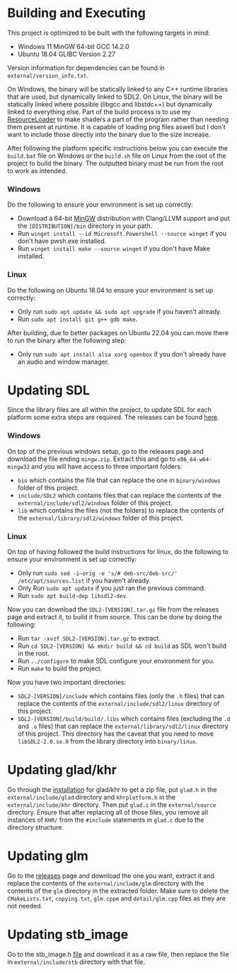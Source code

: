 # Building and Executing
This project is optimized to be built with the following targets in mind:
- Windows 11 MinGW 64-bit GCC 14.2.0
- Ubuntu 18.04 GLIBC Version 2.27

Version information for dependencies can be found in `external/version_info.txt`.

On Windows, the binary will be statically linked to any C++ runtime libraries that are used, but
dynamically linked to SDL2. On Linux, the binary will be statically linked where possible (libgcc
and libstdc++) but dynamically linked to everything else. Part of the build process is to use my
[ResourceLoader](https://github.com/ConnorSweeneyDev/ResourceLoader) to make shaders a part of the
program rather than needing them present at runtime. It is capable of loading png files aswell but I
don't want to include those directly into the binary due to the size increase.

After following the platform specific instructions below you can execute the `build.bat` file on
Windows or the `build.sh` file on Linux from the root of the project to build the binary. The
outputted binary must be run from the root to work as intended.

### Windows
Do the following to ensure your environment is set up correctly:
- Download a 64-bit [MinGW](https://winlibs.com/) distribution with Clang/LLVM support and put the
  `[DISTRIBUTION]/bin` directory in your path.
- Run `winget install --id Microsoft.Powershell --source winget` if you don't have pwsh.exe
  installed.
- Run `winget install make --source winget` if you don't have Make installed.

### Linux
Do the following on Ubuntu 18.04 to ensure your environment is set up correctly:
- Only run `sudo apt update && sudo apt upgrade` if you haven't already.
- Run `sudo apt install git g++ gdb make`.

After building, due to better packages on Ubuntu 22.04 you can move there to run the binary after
the following step:
- Only run `sudo apt install alsa xorg openbox` if you don't already have an audio and window
  manager.

# Updating SDL
Since the library files are all within the project, to update SDL for each platform some extra steps
are required. The releases can be found [here](https://github.com/libsdl-org/SDL/releases).

### Windows
On top of the previous windows setup, go to the releases page and download the file ending
`mingw.zip`. Extract this and go to `x86_64-w64-mingw32` and you will have access to three important
folders:
- `bin` which contains the file that can replace the one in `binary/windows` folder of this project.
- `include/SDL2` which contains files that can replace the contents of the
  `external/include/sdl2/windows` folder of this project.
- `lib` which contains the files (not the folders) to replace the contents of the
  `external/library/sdl2/windows` folder of this project.

### Linux
On top of having followed the build instructions for linux, do the following to ensure your
environment is set up correctly:
- Only run `sudo sed -i~orig -e 's/# deb-src/deb-src/' /etc/apt/sources.list` if you haven't
  already.
- Only Run `sudo apt update` if you just ran the previous command.
- Run `sudo apt build-dep libsdl2-dev`.

Now you can download the `SDL2-[VERSION].tar.gz` file from the releases page and extract it, to
build it from source. This can be done by doing the following:
- Run `tar -xvzf SDL2-[VERSION].tar.gz` to extract.
- Run `cd SDL2-[VERSION] && mkdir build && cd build` as SDL won't build in the root.
- Run `../configure` to make SDL configure your environment for you.
- Run `make` to build the project.

Now you have two important directories:
- `SDL2-[VERSION]/include` which contains files (only the `.h` files) that can replace the contents
  of the `external/include/sdl2/linux` directory of this project.
- `SDL2-[VERSION]/build/build/.libs` which contains files (excluding the `.d` and `.o` files) that
  can replace the `external/library/sdl2/linux` directory of this project. This directory has the
  caveat that you need to move `libSDL2-2.0.so.0` from the library directory into `binary/linux`.

# Updating glad/khr
Go through the [installation](https://glad.dav1d.de/) for glad/khr to get a zip file, put `glad.h`
in the `external/include/glad` directory and `khrplatform.h` in the `external/include/khr`
directory. Then put `glad.c` in the `external/source` directory. Ensure that after replacing all of
those files, you remove all instances of `KHR/` from the `#include` statements in `glad.c` due to
the directory structure.

# Updating glm
Go to the [releases](https://github.com/g-truc/glm/releases) page and download the one you want,
extract it and replace the contents of the `external/include/glm` directory with the contents of the
`glm` directory in the extracted folder. Make sure to delete the `CMakeLists.txt`, `copying.txt`,
`glm.cppm` and `detail/glm.cpp` files as they are not needed.

# Updating stb_image
Go to the stb_image.h [file](https://github.com/nothings/stb/blob/master/stb_image.h) and download
it as a raw file, then replace the file in `external/include/stb` directory with that file.
